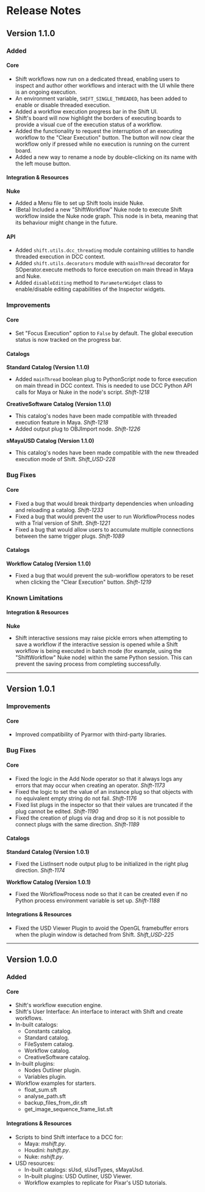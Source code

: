 # Release Notes

## Version 1.1.0

### Added

#### Core

- Shift workflows now run on a dedicated thread, enabling users to inspect and author other workflows and interact with the UI while there is an ongoing execution.
- An environment variable, `SHIFT_SINGLE_THREADED`, has been added to enable or disable threaded execution.
- Added a workflow execution progress bar in the Shift UI.
- Shift's board will now highlight the borders of executing boards to provide a visual cue of the execution status of a workflow.
- Added the functionality to request the interruption of an executing workflow to the "Clear Execution" button. The button will now clear the workflow only if pressed while no execution is running on the current board.
- Added a new way to rename a node by double-clicking on its name with the left mouse button.

#### Integration & Resources

**Nuke**
- Added a Menu file to set up Shift tools inside Nuke.
- (Beta) Included a new "ShiftWorkflow" Nuke node to execute Shift workflow inside the Nuke node graph. This node is in beta, meaning that its behaviour might change in the future.

#### API

- Added `shift.utils.dcc_threading` module containing utilities to handle threaded execution in DCC context.
- Added `shift.utils.decorators` module with `mainThread` decorator for SOperator.execute methods to force execution on main thread in Maya and Nuke.
- Added `disableEditing` method to `ParameterWidget` class to enable/disable editing capabilities of the Inspector widgets.

### Improvements

#### Core

- Set "Focus Execution" option to `False` by default. The global execution status is now tracked on the progress bar. 

#### Catalogs

**Standard Catalog (Version 1.1.0)**
- Added `mainThread` boolean plug to PythonScript node to force execution on main thread in DCC context. This is needed to use DCC Python API calls for Maya or Nuke in the node's script. *Shift-1218*

**CreativeSoftware Catalog (Version 1.1.0)**
- This catalog's nodes have been made compatible with threaded execution feature in Maya. *Shift-1218*
- Added output plug to OBJImport node. *Shift-1226*

**sMayaUSD Catalog (Version 1.1.0)**
- This catalog's nodes have been made compatible with the new threaded execution mode of Shift. *Shift_USD-228*

### Bug Fixes

#### Core

- Fixed a bug that would break thirdparty dependencies when unloading and reloading a catalog. *Shift-1233*
- Fixed a bug that would prevent the user to run WorkflowProcess nodes with a Trial version of Shift. *Shift-1221*
- Fixed a bug that would allow users to accumulate multiple connections between the same trigger plugs. *Shift-1089*

#### Catalogs

**Workflow Catalog (Version 1.1.0)**
- Fixed a bug that would prevent the sub-workflow operators to be reset when clicking the "Clear Execution" button. *Shift-1219*

### Known Limitations

#### Integration & Resources

**Nuke**
- Shift interactive sessions may raise pickle errors when attempting to save a workflow if the interactive session is opened while a Shift workflow is being executed in batch mode (for example, using the "ShiftWorkflow" Nuke node) within the same Python session. This can prevent the saving process from completing successfully.

---
## Version 1.0.1

### Improvements 

#### Core

- Improved compatibility of Pyarmor with third-party libraries.

### Bug Fixes

#### Core

- Fixed the logic in the Add Node operator so that it always logs any errors that may occur when creating an operator. *Shift-1173*
- Fixed the logic to set the value of an instance plug so that objects with no equivalent empty string do not fail. *Shift-1176*
- Fixed list plugs in the inspector so that their values are truncated if the plug cannot be edited. *Shift-1190*
- Fixed the creation of plugs via drag and drop so it is not possible to connect plugs with the same direction. *Shift-1189*

#### Catalogs

**Standard Catalog (Version 1.0.1)**
- Fixed the ListInsert node output plug to be initialized in the right plug direction. *Shift-1174*

**Workflow Catalog (Version 1.0.1)**
- Fixed the WorkflowProcess node so that it can be created even if no Python process environment variable is set up. *Shift-1188*

#### Integrations & Resources

- Fixed the USD Viewer Plugin to avoid the OpenGL framebuffer errors when the plugin window is detached from Shift. *Shift_USD-225*

---
## Version 1.0.0

### Added

#### Core

- Shift's workflow execution engine.
- Shift's User Interface: An interface to interact with Shift and create workflows.
- In-built catalogs:
    - Constants catalog.
    - Standard catalog.
    - FileSystem catalog.
    - Workflow catalog.
    - CreativeSoftware catalog.
- In-built plugins:
    - Nodes Outliner plugin.
    - Variables plugin.
- Workflow examples for starters.
    - float_sum.sft
    - analyse_path.sft
    - backup_files_from_dir.sft
    - get_image_sequence_frame_list.sft

#### Integrations & Resources

- Scripts to bind Shift interface to a DCC for:
    - Maya: *mshift.py*.
    - Houdini: *hshift.py*.
    - Nuke: *nshift.py*.
- USD resources:
    - In-built catalogs: sUsd, sUsdTypes, sMayaUsd.
    - In-built plugins: USD Outliner, USD Viewer.
    - Workflow examples to replicate for Pixar's USD tutorials.
